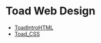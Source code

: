 # Toad Web Design

<ul>
    <li><a href="./ToadIntroHTML/index.html" target="_blank">ToadIntroHTML</a></li>
   <li><a href="./html5_toadcss/index.html" target="_blank">Toad_CSS</a></li>
</ul>
